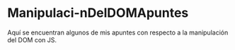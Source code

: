 # Manipulaci-nDelDOMApuntes
Aquí se encuentran algunos de mis apuntes con respecto a la manipulación del DOM con JS.

